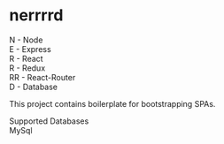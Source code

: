 # nerrrrd

N - Node<br/>
E - Express<br/>
R - React<br/>
R - Redux<br/>
RR - React-Router<br/>
D - Database<br/>

This project contains boilerplate for bootstrapping SPAs.<br/>

Supported Databases<br/>
MySql
